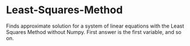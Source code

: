 # Least-Squares-Method
Finds approximate solution for a system of linear equations with the Least Squares Method without Numpy.
First answer is the first variable, and so on.

